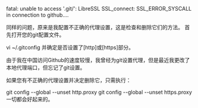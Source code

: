 fatal: unable to access '.git/': LibreSSL SSL_connect: SSL_ERROR_SYSCALL in connection to github....

同样的问题，原来是我配置不正确的代理设置，这是检查和删除它们的方法。
首先打开您的git配置文件。

vi ~/.gitconfig
并确定是否设置了[http]或[https]部分。

由于我在中国访问Github的速度较慢，我曾经为git设置代理，但是最近我更改了本地代理端口，但忘记了git设置。

如果您有不正确的代理设置并决定删除它，只需执行：

git config --global --unset http.proxy
git config --global --unset https.proxy
一切都会好起来的。